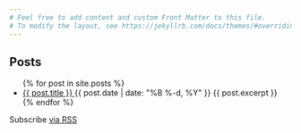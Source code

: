 ```yaml
---
# Feel free to add content and custom Front Matter to this file.
# To modify the layout, see https://jekyllrb.com/docs/themes/#overriding-theme-defaults
---
```

<h2>Posts</h2>
<ul>
  {% for post in site.posts %}
    <li>
      <a href="{{ post.url }}">
         {{ post.title }}
      </a>
      <span class="post-date">
        {{ post.date | date: "%B %-d, %Y" }}
      </span>
      {{ post.excerpt }}
    </li>
  {% endfor %}
</ul>

<p class="subscribe-link">Subscribe <a href="{{ "/feed.xml" | prepend: site.baseurl }}">via RSS</a></p>

